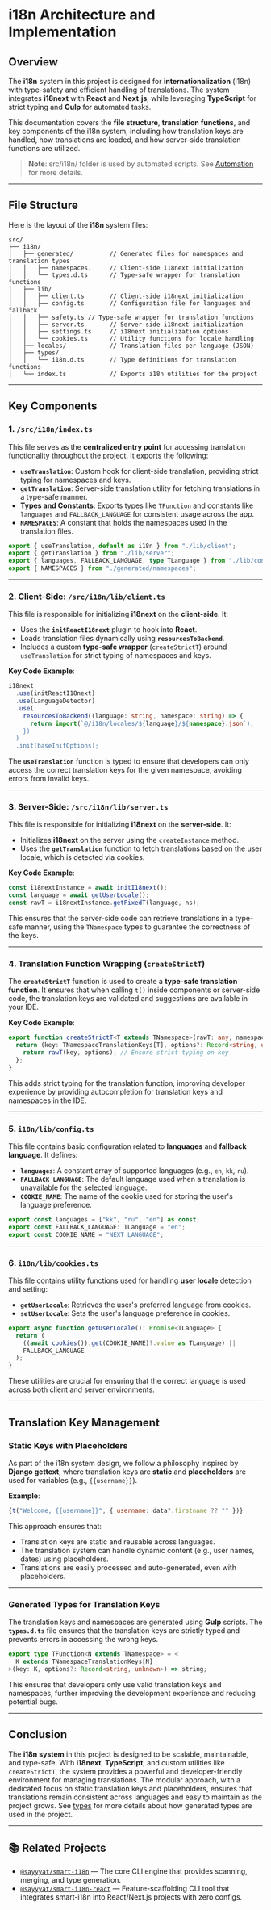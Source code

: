 # i18n Architecture and Implementation

## Overview

The **i18n** system in this project is designed for **internationalization** (i18n) with type-safety and efficient handling of translations. The system integrates **i18next** with **React** and **Next.js**, while leveraging **TypeScript** for strict typing and **Gulp** for automated tasks.

This documentation covers the **file structure**, **translation functions**, and key components of the i18n system, including how translation keys are handled, how translations are loaded, and how server-side translation functions are utilized.

> **Note**: src/i18n/ folder is used by automated scripts. See [Automation](./automation.md) for more details.
---

## **File Structure**

Here is the layout of the **i18n** system files:

```plaintext
src/
├── i18n/
│   ├── generated/          // Generated files for namespaces and translation types
│   │   ├── namespaces.     // Client-side i18next initialization
│   │   └── types.d.ts      // Type-safe wrapper for translation functions
│   ├── lib/
│   │   ├── client.ts       // Client-side i18next initialization
│   │   ├── config.ts       // Configuration file for languages and fallback
│   │   ├── safety.ts // Type-safe wrapper for translation functions
│   │   ├── server.ts       // Server-side i18next initialization
│   │   ├── settings.ts     // i18next initialization options
│   │   └── cookies.ts      // Utility functions for locale handling
│   ├── locales/            // Translation files per language (JSON)
│   ├── types/
│   │   └── i18n.d.ts       // Type definitions for translation functions
│   └── index.ts            // Exports i18n utilities for the project
```

---

## **Key Components**

### **1. `/src/i18n/index.ts`**

This file serves as the **centralized entry point** for accessing translation functionality throughout the project. It exports the following:

* **`useTranslation`**: Custom hook for client-side translation, providing strict typing for namespaces and keys.
* **`getTranslation`**: Server-side translation utility for fetching translations in a type-safe manner.
* **Types and Constants**: Exports types like `TFunction` and constants like `languages` and `FALLBACK_LANGUAGE` for consistent usage across the app.
* **`NAMESPACES`**: A constant that holds the namespaces used in the translation files.

```ts
export { useTranslation, default as i18n } from "./lib/client";
export { getTranslation } from "./lib/server";
export { languages, FALLBACK_LANGUAGE, type TLanguage } from "./lib/config";
export { NAMESPACES } from "./generated/namespaces";
```

---

### **2. Client-Side: `/src/i18n/lib/client.ts`**

This file is responsible for initializing **i18next** on the **client-side**. It:

* Uses the **`initReactI18next`** plugin to hook into **React**.
* Loads translation files dynamically using **`resourcesToBackend`**.
* Includes a custom **type-safe wrapper** (`createStrictT`) around `useTranslation` for strict typing of namespaces and keys.

**Key Code Example**:

```ts
i18next
  .use(initReactI18next)
  .use(LanguageDetector)
  .use(
    resourcesToBackend((language: string, namespace: string) => {
      return import(`@/i18n/locales/${language}/${namespace}.json`);
    })
  )
  .init(baseInitOptions);
```

The **`useTranslation`** function is typed to ensure that developers can only access the correct translation keys for the given namespace, avoiding errors from invalid keys.

---

### **3. Server-Side: `/src/i18n/lib/server.ts`**

This file is responsible for initializing **i18next** on the **server-side**. It:

* Initializes **i18next** on the server using the `createInstance` method.
* Uses the **`getTranslation`** function to fetch translations based on the user locale, which is detected via cookies.

**Key Code Example**:

```ts
const i18nextInstance = await initI18next();
const language = await getUserLocale();
const rawT = i18nextInstance.getFixedT(language, ns);
```

This ensures that the server-side code can retrieve translations in a type-safe manner, using the `TNamespace` types to guarantee the correctness of the keys.

---

### **4. Translation Function Wrapping (`createStrictT`)**

The **`createStrictT`** function is used to create a **type-safe translation function**. It ensures that when calling `t()` inside components or server-side code, the translation keys are validated and suggestions are available in your IDE.

**Key Code Example**:

```ts
export function createStrictT<T extends TNamespace>(rawT: any, namespace: T) {
  return (key: TNamespaceTranslationKeys[T], options?: Record<string, unknown>) => {
    return rawT(key, options); // Ensure strict typing on key
  };
}
```

This adds strict typing for the translation function, improving developer experience by providing autocompletion for translation keys and namespaces in the IDE.

---

### **5. `i18n/lib/config.ts`**

This file contains basic configuration related to **languages** and **fallback language**. It defines:

* **`languages`**: A constant array of supported languages (e.g., `en`, `kk`, `ru`).
* **`FALLBACK_LANGUAGE`**: The default language used when a translation is unavailable for the selected language.
* **`COOKIE_NAME`**: The name of the cookie used for storing the user's language preference.

```ts
export const languages = ["kk", "ru", "en"] as const;
export const FALLBACK_LANGUAGE: TLanguage = "en";
export const COOKIE_NAME = "NEXT_LANGUAGE";
```

---

### **6. `i18n/lib/cookies.ts`**

This file contains utility functions used for handling **user locale** detection and setting:

* **`getUserLocale`**: Retrieves the user's preferred language from cookies.
* **`setUserLocale`**: Sets the user's language preference in cookies.

```ts
export async function getUserLocale(): Promise<TLanguage> {
  return (
    ((await cookies()).get(COOKIE_NAME)?.value as TLanguage) ||
    FALLBACK_LANGUAGE
  );
}
```

These utilities are crucial for ensuring that the correct language is used across both client and server environments.

---

## **Translation Key Management**

### **Static Keys with Placeholders**

As part of the i18n system design, we follow a philosophy inspired by **Django gettext**, where translation keys are **static** and **placeholders** are used for variables (e.g., `{{username}}`).

**Example**:

```js
{t("Welcome, {{username}}", { username: data?.firstname ?? "" })}
```

This approach ensures that:

* Translation keys are static and reusable across languages.
* The translation system can handle dynamic content (e.g., user names, dates) using placeholders.
* Translations are easily processed and auto-generated, even with placeholders.

---

### **Generated Types for Translation Keys**

The translation keys and namespaces are generated using **Gulp** scripts. The **`types.d.ts`** file ensures that the translation keys are strictly typed and prevents errors in accessing the wrong keys.

```ts
export type TFunction<N extends TNamespace> = <
  K extends TNamespaceTranslationKeys[N]
>(key: K, options?: Record<string, unknown>) => string;
```

This ensures that developers only use valid translation keys and namespaces, further improving the development experience and reducing potential bugs.

---

## Conclusion

The **i18n system** in this project is designed to be scalable, maintainable, and type-safe. With **i18next**, **TypeScript**, and custom utilities like `createStrictT`, the system provides a powerful and developer-friendly environment for managing translations. The modular approach, with a dedicated focus on static translation keys and placeholders, ensures that translations remain consistent across languages and easy to maintain as the project grows. See [types](./types.md) for more details about how generated types are used in the project.

---

## 📚 Related Projects

* [`@sayyyat/smart-i18n`](https://www.npmjs.com/package/@sayyyat/smart-i18n) — The core CLI engine that provides scanning, merging, and type generation.
* [`@sayyyat/smart-i18n-react`](https://www.npmjs.com/package/@sayyyat/smart-i18n-react) — Feature-scaffolding CLI tool that integrates smart-i18n into React/Next.js projects with zero configs.
